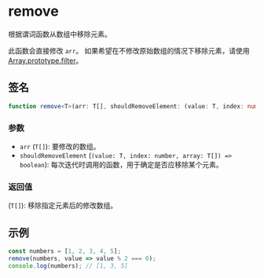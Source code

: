 # remove

根据谓词函数从数组中移除元素。

此函数会直接修改 `arr`。
如果希望在不修改原始数组的情况下移除元素，请使用 [Array.prototype.filter](https://developer.mozilla.org/zh-CN/docs/Web/JavaScript/Reference/Global_Objects/Array/filter)。

## 签名

```typescript
function remove<T>(arr: T[], shouldRemoveElement: (value: T, index: number, array: T[]) => boolean): T[];
```

### 参数

- `arr` (`T[]`): 要修改的数组。
- `shouldRemoveElement` (`(value: T, index: number, array: T[]) => boolean`): 每次迭代时调用的函数，用于确定是否应移除某个元素。

### 返回值

(`T[]`): 移除指定元素后的修改数组。

## 示例

```typescript
const numbers = [1, 2, 3, 4, 5];
remove(numbers, value => value % 2 === 0);
console.log(numbers); // [1, 3, 5]
```
